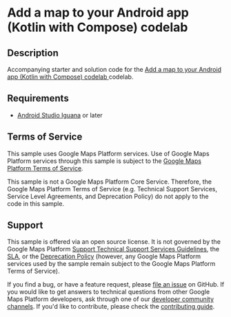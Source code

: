 Add a map to your Android app (Kotlin with Compose) codelab
======================================

## Description
Accompanying starter and solution code for the [Add a map to your Android app (Kotlin with Compose) codelab ][codelab] codelab.

## Requirements

* [Android Studio Iguana](https://developer.android.com/studio) or later

## Terms of Service

This sample uses Google Maps Platform services. Use of Google Maps Platform
services through this sample is subject to the
[Google Maps Platform Terms of Service](https://cloud.google.com/maps-platform/terms).

This sample is not a Google Maps Platform Core Service. Therefore, the
Google Maps Platform Terms of Service (e.g. Technical Support Services,
Service Level Agreements, and Deprecation Policy) do not apply to the code in this sample.

## Support

This sample is offered via an open source license. It is not governed by the
Google Maps Platform
[Support Technical Support Services Guidelines](https://cloud.google.com/maps-platform/terms/tssg),
the [SLA](https://cloud.google.com/maps-platform/terms/sla), or the
[Deprecation Policy](https://cloud.google.com/maps-platform/terms) (however, any
Google Maps Platform services used by the sample remain subject to the Google
Maps Platform Terms of Service).

If you find a bug, or have a feature request, please
[file an issue] on GitHub. If you would like to get answers to technical
questions from other Google Maps Platform developers, ask through one of our
[developer community channels](https://developers.google.com/maps/developer-community).
If you'd like to contribute, please check the [contributing guide].

[codelab]: https://developers.google.com/codelabs/maps-platform/maps-platform-101-compose#0
[file an issue]: https://github.com/googlemaps-samples/codelab-maps-platform-101-compose/issues
[pull request]: https://github.com/googlemaps-samples/codelab-maps-platform-101-compose/compare
[code of conduct]: CODE_OF_CONDUCT.md
[contributing guide]: CONTRIBUTING.md

